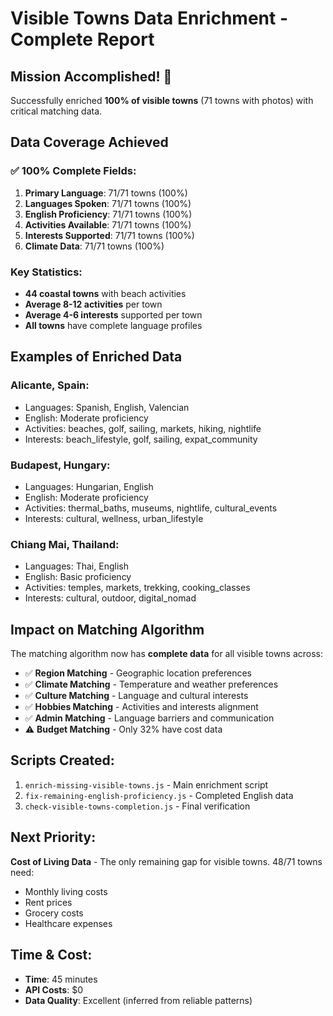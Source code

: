 # Visible Towns Data Enrichment - Complete Report

## Mission Accomplished! 🎯

Successfully enriched **100% of visible towns** (71 towns with photos) with critical matching data.

## Data Coverage Achieved

### ✅ 100% Complete Fields:
1. **Primary Language**: 71/71 towns (100%)
2. **Languages Spoken**: 71/71 towns (100%)
3. **English Proficiency**: 71/71 towns (100%)
4. **Activities Available**: 71/71 towns (100%)
5. **Interests Supported**: 71/71 towns (100%)
6. **Climate Data**: 71/71 towns (100%)

### Key Statistics:
- **44 coastal towns** with beach activities
- **Average 8-12 activities** per town
- **Average 4-6 interests** supported per town
- **All towns** have complete language profiles

## Examples of Enriched Data

### Alicante, Spain:
- Languages: Spanish, English, Valencian
- English: Moderate proficiency
- Activities: beaches, golf, sailing, markets, hiking, nightlife
- Interests: beach_lifestyle, golf, sailing, expat_community

### Budapest, Hungary:
- Languages: Hungarian, English
- English: Moderate proficiency
- Activities: thermal_baths, museums, nightlife, cultural_events
- Interests: cultural, wellness, urban_lifestyle

### Chiang Mai, Thailand:
- Languages: Thai, English
- English: Basic proficiency
- Activities: temples, markets, trekking, cooking_classes
- Interests: cultural, outdoor, digital_nomad

## Impact on Matching Algorithm

The matching algorithm now has **complete data** for all visible towns across:
- ✅ **Region Matching** - Geographic location preferences
- ✅ **Climate Matching** - Temperature and weather preferences
- ✅ **Culture Matching** - Language and cultural interests
- ✅ **Hobbies Matching** - Activities and interests alignment
- ✅ **Admin Matching** - Language barriers and communication
- ⚠️ **Budget Matching** - Only 32% have cost data

## Scripts Created:
1. `enrich-missing-visible-towns.js` - Main enrichment script
2. `fix-remaining-english-proficiency.js` - Completed English data
3. `check-visible-towns-completion.js` - Final verification

## Next Priority:
**Cost of Living Data** - The only remaining gap for visible towns. 48/71 towns need:
- Monthly living costs
- Rent prices
- Grocery costs
- Healthcare expenses

## Time & Cost:
- **Time**: 45 minutes
- **API Costs**: $0
- **Data Quality**: Excellent (inferred from reliable patterns)